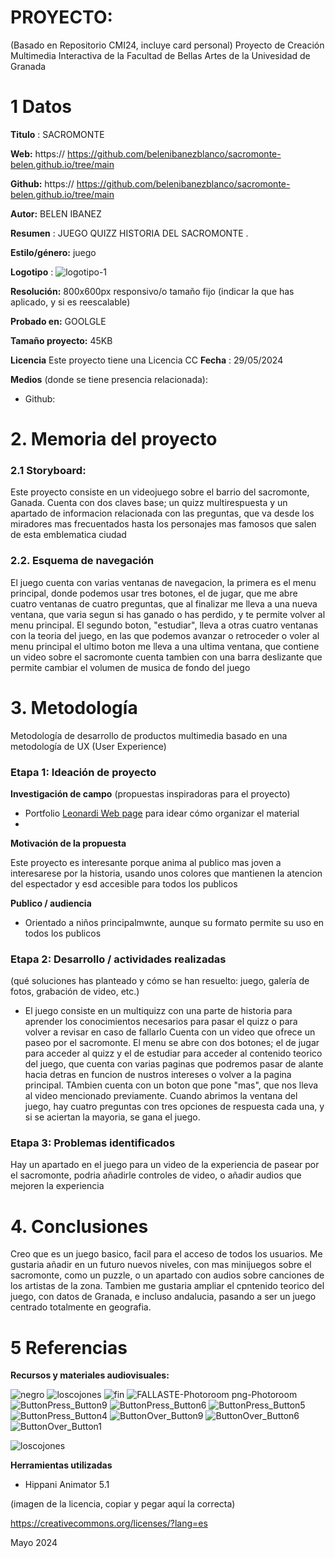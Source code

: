 # PROYECTO: 

(Basado en Repositorio CMI24, incluye card personal)
Proyecto de Creación Multimedia Interactiva de la  Facultad de Bellas Artes de la Univesidad de Granada





# 1 Datos 


**Titulo** : SACROMONTE

**Web:**   https://    https://github.com/belenibanezblanco/sacromonte-belen.github.io/tree/main

**Github:** https://    https://github.com/belenibanezblanco/sacromonte-belen.github.io/tree/main

**Autor:**  BELEN IBANEZ

**Resumen** : JUEGO QUIZZ HISTORIA DEL SACROMONTE . 

**Estilo/género:**  juego

**Logotipo** : ![logotipo-1](https://github.com/belenibanezblanco/sacromonte-belen.github.io/assets/171036380/18734712-af72-4c85-a0e9-5707e4064daa)


**Resolución:** 800x600px responsivo/o tamaño fijo (indicar la que has aplicado, y si es reescalable)

**Probado en:**  GOOLGLE

**Tamaño proyecto:** 45KB 

**Licencia** Este proyecto tiene una Licencia CC
**Fecha** : 29/05/2024

**Medios** (donde se tiene presencia relacionada):

- Github:





# 2. Memoria del proyecto 

### 2.1 Storyboard: 



Este proyecto consiste en un videojuego sobre el barrio del sacromonte, Ganada. Cuenta con dos claves base; un quizz multirespuesta y un apartado de informacion relacionada con las preguntas, que va desde los miradores mas frecuentados hasta los personajes mas famosos que salen de esta emblematica ciudad


### 2.2. Esquema de navegación 


El juego cuenta con varias ventanas de navegacion, la primera es el menu principal, donde podemos usar tres botones, el de jugar, que me abre cuatro ventanas de cuatro preguntas, que al finalizar me lleva a una nueva ventana, que varia segun si has ganado o has perdido, y te permite volver al menu principal.
El segundo boton, "estudiar", lleva a otras cuatro ventanas con la teoria del juego, en las que podemos avanzar o retroceder o voler al menu principal
el ultimo boton me lleva a una ultima ventana, que contiene un video sobre el sacromonte
cuenta tambien con una barra deslizante que permite cambiar el volumen de musica de fondo del juego







# 3. Metodología

Metodología de desarrollo de productos multimedia basado en una metodología de UX (User Experience)



### Etapa 1: Ideación de proyecto

**Investigación de campo** (propuestas inspiradoras para el proyecto)

- Portfolio [Leonardi Web page](http://www.rleonardi.com/interactive-resume/) para idear cómo organizar el material
- 



**Motivación de la propuesta** 

Este  proyecto es interesante porque anima al publico mas joven a interesarese por la historia, usando unos colores que mantienen la atencion del espectador y esd accesible para todos los publicos



**Publico / audiencia**

- Orientado a niños principalmwnte, aunque su formato permite su uso en todos los publicos





### Etapa 2: Desarrollo / actividades realizadas

(qué soluciones has planteado y cómo se han resuelto: juego, galería de fotos, grabación de video, etc.)

- El juego consiste en un multiquizz con una parte de historia para aprender los conocimientos necesarios para pasar el quizz o para volver a revisar en caso de fallarlo
Cuenta con un video que ofrece un paseo por el sacromonte.
El menu se abre con dos botones; el de jugar para acceder al quizz y el de estudiar para acceder al contenido teorico del juego, que cuenta con varias paginas que podremos pasar de alante hacia detras en funcion de nustros intereses o volver a la pagina principal. TAmbien cuenta con un boton que pone "mas", que nos lleva al video mencionado previamente.
Cuando abrimos la ventana del juego, hay cuatro preguntas con tres opciones de respuesta cada una, y si se aciertan la mayoria, se gana el juego.



### Etapa 3: Problemas identificados

Hay un apartado en el juego para un video de la experiencia de pasear por el sacromonte, podria añadirle controles de video, o añadir audios que mejoren la experiencia



# 4. Conclusiones 

Creo que es un juego basico, facil para el acceso de todos los usuarios. Me gustaria añadir en un futuro nuevos niveles, con mas minijuegos sobre el sacromonte, como un puzzle, o un apartado con audios sobre canciones de los artistas de la zona. Tambien me gustaria ampliar el cpntenido teorico del juego, con datos de Granada, e incluso andalucia, pasando a ser un juego centrado totalmente en geografia.






# 5 Referencias 


**Recursos y materiales audiovisuales:**

![negro](https://github.com/belenibanezblanco/sacromonte-belen.github.io/assets/171036380/66375b0f-b5ee-43d6-bd09-7f503069a6ba)
![loscojones](https://github.com/belenibanezblanco/sacromonte-belen.github.io/assets/171036380/fe05020a-a367-4509-8841-db3864d11c00)
![fin](https://github.com/belenibanezblanco/sacromonte-belen.github.io/assets/171036380/573cf5b1-b197-4efa-8334-91581aaaeaa1)
![FALLASTE-Photoroom png-Photoroom](https://github.com/belenibanezblanco/sacromonte-belen.github.io/assets/171036380/58fa8a68-4c92-4f6e-a80a-bd5bce5e9687)
![ButtonPress_Button9](https://github.com/belenibanezblanco/sacromonte-belen.github.io/assets/171036380/74a978aa-e986-4a31-a9ba-3747ab4acee6)
![ButtonPress_Button6](https://github.com/belenibanezblanco/sacromonte-belen.github.io/assets/171036380/1feb0d79-f08e-4ef7-b829-5b375c689610)
![ButtonPress_Button5](https://github.com/belenibanezblanco/sacromonte-belen.github.io/assets/171036380/49d2ae34-504c-4bf4-9974-5e2c4bc60114)
![ButtonPress_Button4](https://github.com/belenibanezblanco/sacromonte-belen.github.io/assets/171036380/567ff1e8-3ce1-4c56-8276-c879bf62c6bb)
![ButtonOver_Button9](https://github.com/belenibanezblanco/sacromonte-belen.github.io/assets/171036380/059688f9-e940-4458-835b-3d8700a8b357)
![ButtonOver_Button6](https://github.com/belenibanezblanco/sacromonte-belen.github.io/assets/171036380/902e8ab2-6b65-44eb-921e-e12bce573f1d)
![ButtonOver_Button1](https://github.com/belenibanezblanco/sacromonte-belen.github.io/assets/171036380/83d95599-4f5f-4c92-ae69-0fb164a769e5)

![loscojones](https://github.com/belenibanezblanco/sacromonte-belen.github.io/assets/171036380/8482b1b3-1bb7-4594-9718-86a113037ec8)


**Herramientas utilizadas**

- Hippani Animator 5.1




(imagen de la licencia, copiar y pegar aquí la correcta)

https://creativecommons.org/licenses/?lang=es

Mayo 2024

